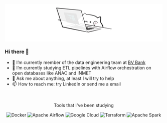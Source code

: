 <img align="center" alt="GIF" src="./gif/cat.gif" />

### Hi there 👋

- 🔭 I’m currently member of the data engineering team at [BV Bank](https://www.bancobv.com.br/web/site/en/index.html)
- 🌱 I’m currently studying ETL pipelines with Airflow orchestration on open databases like ANAC and INMET
- 💬 Ask me about anything, at least I will try to help
- 📫 How to reach me: try LinkedIn or send me a email

<br/>

<p align="center">
  Tools that I've been studying
</p>

<p align="center">
  <img alt="Docker" src="https://img.shields.io/badge/docker-%230db7ed.svg?&style=for-the-badge&logo=docker&logoColor=white"/>
  <img alt="Apache Airflow" src="https://img.shields.io/badge/apacheairflow-%23017cee.svg?&style=for-the-badge&logo=apache-airflow&logoColor=white"/>
  <img alt="Google Cloud" src="https://img.shields.io/badge/GoogleCloud-%234285F4.svg?&style=for-the-badge&logo=google-cloud&logoColor=white"/>
  <img alt="Terraform" src="https://img.shields.io/badge/terraform-%23623CE4.svg?&style=for-the-badge&logo=terraform&logoColor=white"/>
  <img alt="Apache Spark" src="https://img.shields.io/badge/apachespark-%23e25a1c.svg?&style=for-the-badge&logo=apache-spark&logoColor=white"/>
</p>
